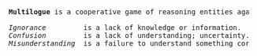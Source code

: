 <pre>
  <b>Multilogue</b> is a cooperative game of reasoning entities against their own <i>ignorance</i>, <i>confusion</i> and <i>misunderstanding</i>.

  <i>Ignorance</i>         is a lack of knowledge or information.
  <i>Confusion</i>         is a lack of understanding; uncertainty.
  <i>Misunderstanding</i>  is a failure to understand something correctly.
</pre>
